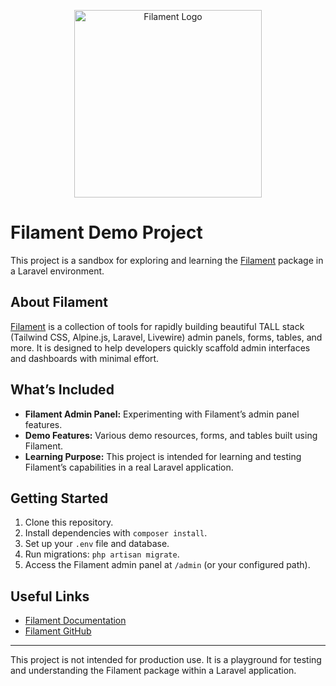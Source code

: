 <p align="center"><a href="https://filamentphp.com" target="_blank"><img src="https://filamentphp.com/images/logo.svg" width="300" alt="Filament Logo"></a></p>

# Filament Demo Project

This project is a sandbox for exploring and learning the [Filament](https://filamentphp.com/) package in a Laravel environment.

## About Filament

[Filament](https://filamentphp.com/) is a collection of tools for rapidly building beautiful TALL stack (Tailwind CSS, Alpine.js, Laravel, Livewire) admin panels, forms, tables, and more. It is designed to help developers quickly scaffold admin interfaces and dashboards with minimal effort.

## What’s Included

- **Filament Admin Panel:** Experimenting with Filament’s admin panel features.
- **Demo Features:** Various demo resources, forms, and tables built using Filament.
- **Learning Purpose:** This project is intended for learning and testing Filament’s capabilities in a real Laravel application.

## Getting Started

1. Clone this repository.
2. Install dependencies with `composer install`.
3. Set up your `.env` file and database.
4. Run migrations: `php artisan migrate`.
5. Access the Filament admin panel at `/admin` (or your configured path).

## Useful Links

- [Filament Documentation](https://filamentphp.com/docs)
- [Filament GitHub](https://github.com/filamentphp/filament)

---

This project is not intended for production use. It is a playground for testing and understanding the Filament package within a Laravel application.
